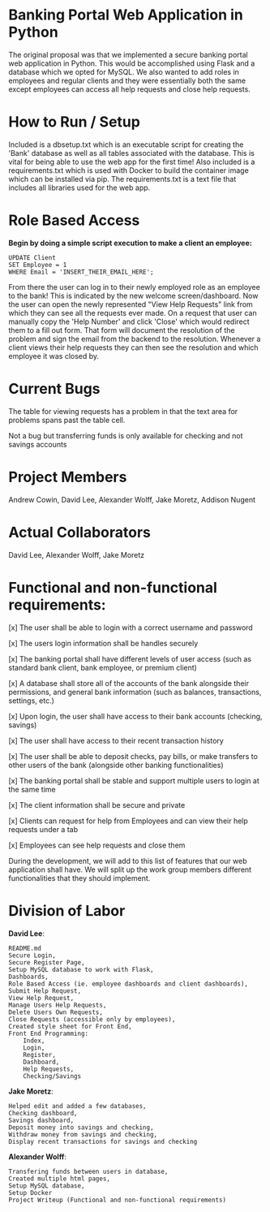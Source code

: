 # Banking Portal Web Application in Python
The original proposal was that we implemented a secure banking portal web application in Python. This would be accomplished using Flask and a database which we opted for MySQL. We also wanted to add roles in employees and regular clients and they were essentially both the same except employees can access all help requests and close help requests.


# How to Run / Setup

Included is a dbsetup.txt which is an executable script for creating the 'Bank' database as well as all tables associated with the database. This is vital for being able to use the web app for the first time! Also included is a requirements.txt which is used with Docker to build the container image which can be installed via pip. The requirements.txt is a text file that includes all libraries used for the web app.

# Role Based Access

**Begin by doing a simple script execution to make a client an employee:**

    UPDATE Client
    SET Employee = 1
    WHERE Email = 'INSERT_THEIR_EMAIL_HERE';
From there the user can log in to their newly employed role as an employee to the bank! 
This is indicated by the new welcome screen/dashboard. 
Now the user can open the newly represented "View Help Requests" link from which they can see all the requests ever made. 
On a request that user can manually copy the 'Help Number' and click 'Close' which would redirect them to a fill out form. 
That form will document the resolution of the problem and sign the email from the backend to the resolution. 
Whenever a client views their help requests they can then see the resolution and which employee it was closed by.


# Current Bugs
The table for viewing requests has a problem in that the text area for problems spans past the table cell.

Not a bug but transferring funds is only available for checking and not savings accounts

# Project Members
Andrew Cowin, David Lee, Alexander Wolff, Jake Moretz, Addison Nugent

# Actual Collaborators
David Lee, Alexander Wolff, Jake Moretz

# Functional and non-functional requirements:

[x] The user shall be able to login with a correct username and password

[x] The users login information shall be handles securely

[x] The banking portal shall have different levels of user access (such as standard bank client, bank employee, or premium client)

[x] A database shall store all of the accounts of the bank alongside their permissions, and general bank information (such as balances, transactions, settings, etc.)

[x] Upon login, the user shall have access to their bank accounts (checking, savings)

[x] The user shall have access to their recent transaction history

[x] The user shall be able to deposit checks, pay bills, or make transfers to other users of the bank (alongside other banking functionalities)

[x] The banking portal shall be stable and support multiple users to login at the same time

[x] The client information shall be secure and private

[x] Clients can request for help from Employees and can view their help requests under a tab

[x] Employees can see help requests and close them

During the development, we will add to this list of features that our web application shall have.
We will split up the work group members different functionalities that they should implement.

# Division of Labor
**David Lee**:

    README.md
    Secure Login,
    Secure Register Page,
    Setup MySQL database to work with Flask,
    Dashboards,
    Role Based Access (ie. employee dashboards and client dashboards),
    Submit Help Request,
    View Help Request,
    Manage Users Help Requests,
    Delete Users Own Requests,
    Close Requests (accessible only by employees),
    Created style sheet for Front End,
    Front End Programming:
        Index,
        Login,
        Register,
        Dashboard,
        Help Requests,
        Checking/Savings
 
 **Jake Moretz**:
    
    Helped edit and added a few databases,
    Checking dashboard,
    Savings dashboard,
    Deposit money into savings and checking,
    Withdraw money from savings and checking,
    Display recent transactions for savings and checking
    
 **Alexander Wolff**:
    
    Transfering funds between users in database,
    Created multiple html pages,
    Setup MySQL database,
    Setup Docker
    Project Writeup (Functional and non-functional requirements)
